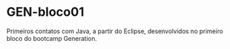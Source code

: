 # GEN-bloco01

Primeiros contatos com Java, a partir do Eclipse, desenvolvidos no primeiro bloco do bootcamp Generation.
